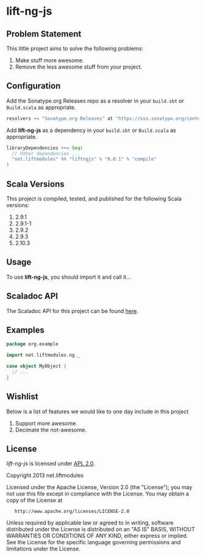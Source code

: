 # lift-ng-js

## Problem Statement

This little project aims to solve the following problems:

1. Make stuff more awesome.
2. Remove the less awesome stuff from your project.

## Configuration

Add the Sonatype.org Releases repo as a resolver in your `build.sbt` or `Build.scala` as appropriate.

```scala
resolvers += "Sonatype.org Releases" at "https://oss.sonatype.org/content/repositories/releases/"
```

Add **lift-ng-js** as a dependency in your `build.sbt` or `Build.scala` as appropriate.

```scala
libraryDependencies ++= Seq(
  // Other dependencies ...
  "net.liftmodules" %% "liftngjs" % "0.0.1" % "compile"
)
```

## Scala Versions

This project is compiled, tested, and published for the following Scala versions:

1. 2.9.1
2. 2.9.1-1
3. 2.9.2
4. 2.9.3
5. 2.10.3


## Usage

To use **lift-ng-js**, you should import it and call it...

## Scaladoc API

The Scaladoc API for this project can be found [here](http://barnesjd.github.io/lift-ng-js/latest/api).

## Examples

```scala
package org.example

import net.liftmodules.ng._

case object MyObject {
  // ...
}
```

## Wishlist

Below is a list of features we would like to one day include in this project

1. Support more awesome.
2. Decimate the not-awesome.

## License

*lift-ng-js* is licensed under [APL 2.0](http://www.apache.org/licenses/LICENSE-2.0).

Copyright 2013 net.liftmodules

   Licensed under the Apache License, Version 2.0 (the "License");
   you may not use this file except in compliance with the License.
   You may obtain a copy of the License at

       http://www.apache.org/licenses/LICENSE-2.0

   Unless required by applicable law or agreed to in writing, software
   distributed under the License is distributed on an "AS IS" BASIS,
   WITHOUT WARRANTIES OR CONDITIONS OF ANY KIND, either express or implied.
   See the License for the specific language governing permissions and
   limitations under the License.

